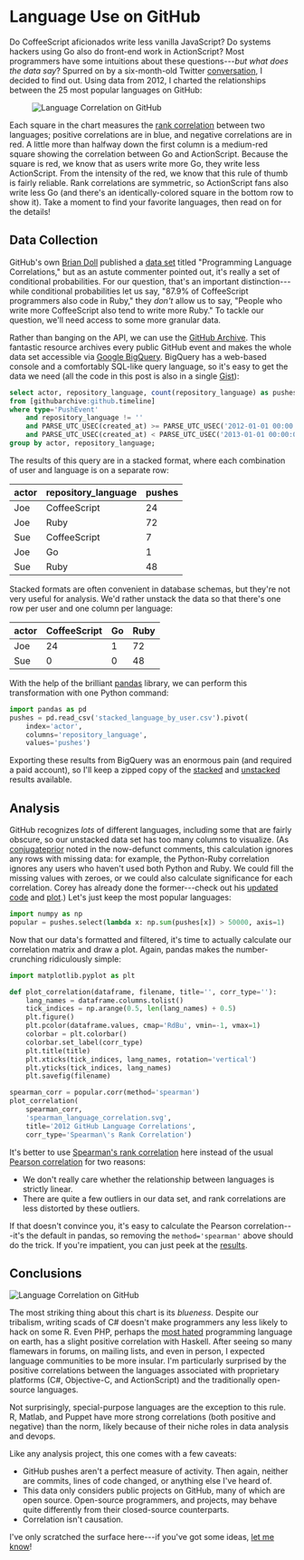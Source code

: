# Language Use on GitHub

Do CoffeeScript aficionados write less vanilla JavaScript? Do systems hackers
using Go also do front-end work in ActionScript? Most programmers have some
intuitions about these questions---*but what does the data say*? Spurred on by
a six-month-old Twitter [conversation][twitter-convo], I decided to find out.
Using data from 2012, I charted the relationships between the 25 most popular
languages on GitHub: <figure><img
src="/img/language-use-on-github/spearman_language_correlation.svg"
alt="Language Correlation on GitHub"></figure>

Each square in the chart measures the [rank correlation][wiki-rank-correlation]
between two languages; positive correlations are in blue, and negative
correlations are in red. A little more than halfway down the first column is a
medium-red square showing the correlation between Go and ActionScript. Because
the square is red, we know that as users write more Go, they write less
ActionScript. From the intensity of the red, we know that this rule of thumb is
fairly reliable. Rank correlations are symmetric, so ActionScript fans also
write less Go (and there's an identically-colored square in the bottom row to
show it). Take a moment to find your favorite languages, then read on for the
details!

## Data Collection

GitHub's own [Brian Doll][brian-doll] published a [data set][brian-doll-data]
titled "Programming Language Correlations," but as an astute commenter pointed
out, it's really a set of conditional probabilities. For our question,
that's an important distinction---while conditional probabilities let us say,
"87.9% of CoffeeScript programmers also code in Ruby," they *don't* allow us to
say, "People who write more CoffeeScript also tend to write more Ruby." To
tackle our question, we'll need access to some more granular data.

Rather than banging on the API, we can use the [GitHub
Archive][github-archive]. This fantastic resource archives every public GitHub
event and makes the whole data set accessible via [Google BigQuery][big-query].
BigQuery has a web-based console and a comfortably SQL-like query language, so
it's easy to get the data we need (all the code in this post is also in a
single [Gist][gist]):

```sql
select actor, repository_language, count(repository_language) as pushes
from [githubarchive:github.timeline]
where type='PushEvent'
    and repository_language != ''
    and PARSE_UTC_USEC(created_at) >= PARSE_UTC_USEC('2012-01-01 00:00:00')
    and PARSE_UTC_USEC(created_at) < PARSE_UTC_USEC('2013-01-01 00:00:00')
group by actor, repository_language;
```

The results of this query are in a stacked format, where each combination of
user and language is on a separate row:

<table>
  <thead>
    <tr>
      <th>actor</th>
      <th>repository_language</th>
      <th>pushes</th>
    </tr>
  </thead>
  <tbody>
    <tr>
      <td>Joe</td>
      <td>CoffeeScript</td>
      <td>24</td>
    </tr>
    <tr>
      <td>Joe</td>
      <td>Ruby</td>
      <td>72</td>
    </tr>
    <tr>
      <td>Sue</td>
      <td>CoffeeScript</td>
      <td>7</td>
    </tr>
    <tr>
      <td>Joe</td>
      <td>Go</td>
      <td>1</td>
    </tr>
    <tr>
      <td>Sue</td>
      <td>Ruby</td>
      <td>48</td>
    </tr>
  </tbody>
</table>

Stacked formats are often convenient in database schemas, but they're not very
useful for analysis. We'd rather unstack the data so that there's one row per
user and one column per language:

<table>
  <thead>
    <tr>
      <th>actor</th>
      <th>CoffeeScript</th>
      <th>Go</th>
      <th>Ruby</th>
    </tr>
  </thead>
  <tbody>
    <tr>
      <td>Joe</td>
      <td>24</td>
      <td>1</td>
      <td>72</td>
    </tr>
    <tr>
      <td>Sue</td>
      <td>0</td>
      <td>0</td>
      <td>48</td>
    </tr>
  </tbody>
</table>

With the help of the brilliant [pandas][] library, we can perform this
transformation with one Python command:

```python
import pandas as pd
pushes = pd.read_csv('stacked_language_by_user.csv').pivot(
    index='actor',
    columns='repository_language',
    values='pushes')
```

Exporting these results from BigQuery was an enormous pain (and required a paid
account), so I'll keep a zipped copy of the [stacked][stacked-csv] and
[unstacked][unstacked-csv] results available.

## Analysis

GitHub recognizes *lots* of different languages, including some that are fairly
obscure, so our unstacked data set has too many columns to visualize. (As
[conjugateprior](http://conjugateprior.org) noted in the now-defunct comments,
this calculation ignores any rows with missing data: for example, the
Python-Ruby correlation ignores any users who haven't used both Python and
Ruby. We could fill the missing values with zeroes, or we could also calculate
significance for each correlation. Corey has already done the former---check out his
[updated code](https://gist.github.com/coyotebush/5379476) and
[plot](http://coreyford.name/2013/04/13/github-language-correlations.html).)
Let's just keep the most popular languages:

```python
import numpy as np
popular = pushes.select(lambda x: np.sum(pushes[x]) > 50000, axis=1)
```

Now that our data's formatted and filtered, it's time to actually calculate our
correlation matrix and draw a plot. Again, pandas makes the number-crunching
ridiculously simple:

```python
import matplotlib.pyplot as plt

def plot_correlation(dataframe, filename, title='', corr_type=''):
    lang_names = dataframe.columns.tolist()
    tick_indices = np.arange(0.5, len(lang_names) + 0.5)
    plt.figure()
    plt.pcolor(dataframe.values, cmap='RdBu', vmin=-1, vmax=1)
    colorbar = plt.colorbar()
    colorbar.set_label(corr_type)
    plt.title(title)
    plt.xticks(tick_indices, lang_names, rotation='vertical')
    plt.yticks(tick_indices, lang_names)
    plt.savefig(filename)

spearman_corr = popular.corr(method='spearman')
plot_correlation(
    spearman_corr,
    'spearman_language_correlation.svg',
    title='2012 GitHub Language Correlations',
    corr_type='Spearman\'s Rank Correlation')
```

It's better to use [Spearman's rank correlation][wiki-rank-correlation] here
instead of the usual [Pearson correlation][wiki-pearson-correlation] for two
reasons:

* We don't really care whether the relationship between languages is strictly
  linear.
* There are quite a few outliers in our data set, and rank correlations are
  less distorted by these outliers.

If that doesn't convince you, it's easy to calculate the Pearson correlation---it's
the default in pandas, so removing the ``method='spearman'`` above should do
the trick. If you're impatient, you can just peek at the
[results][pearson-plot].

<h2 id="conclusions">Conclusions</h2>
<img src="/img/language-use-on-github/spearman_language_correlation.svg"
alt="Language Correlation on GitHub">

The most striking thing about this chart is its *blueness*. Despite our
tribalism, writing scads of C# doesn't make programmers any less likely to hack
on some R. Even PHP, perhaps the [most hated][php] programming language on
earth, has a slight positive correlation with Haskell. After seeing so many
flamewars in forums, on mailing lists, and even in person, I expected language
communities to be more insular. I'm particularly surprised by the positive
correlations between the languages associated with proprietary platforms (C#,
Objective-C, and ActionScript) and the traditionally open-source languages.

Not surprisingly, special-purpose languages are the exception to this rule. R,
Matlab, and Puppet have more strong correlations (both positive and negative)
than the norm, likely because of their niche roles in data analysis and devops.

Like any analysis project, this one comes with a few caveats:

* GitHub pushes aren't a perfect measure of activity. Then again, neither are
  commits, lines of code changed, or anything else I've heard of.
* This data only considers public projects on GitHub, many of which are open
  source. Open-source programmers, and projects, may behave quite differently
  from their closed-source counterparts.
* Correlation isn't causation.

I've only scratched the surface here---if you've got some ideas, [let me
know](mailto:akshay@akshayshah.org)!

[big-query]: https://developers.google.com/bigquery/
[brian-doll-data]: https://gist.github.com/briandoll/e0637fff9c8eec988528
[brian-doll]: https://github.com/briandoll
[gist]: https://gist.github.com/akshayjshah/4772174
[github-archive]: http://www.githubarchive.org/
[pandas]: http://pandas.pydata.org/
[pearson-plot]: /img/language-use-on-github/pearson_language_correlation.svg
[php]: http://me.veekun.com/blog/2012/04/09/php-a-fractal-of-bad-design/
[stacked-csv]: /img/language-use-on-github/stacked_language_by_user.zip
[twitter-convo]: https://twitter.com/misc/status/235167513833525249
[unstacked-csv]: /img/language-use-on-github/unstacked_language_by_user.zip
[wiki-pearson-correlation]: http://en.wikipedia.org/wiki/Pearson_product-moment_correlation_coefficient
[wiki-rank-correlation]: http://en.wikipedia.org/wiki/Spearman%27s_rank_correlation_coefficient
